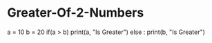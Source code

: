# Greater-Of-2-Numbers
a = 10
b = 20
if(a > b)
  print(a, "Is Greater")
else : 
  print(b, "Is Greater")
